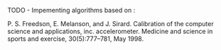 TODO - Impementing algorithms based on :

P. S. Freedson, E. Melanson, and J. Sirard. Calibration of the computer science and applications, inc. accelerometer. Medicine and science in sports and exercise, 30(5):777–781, May 1998.
